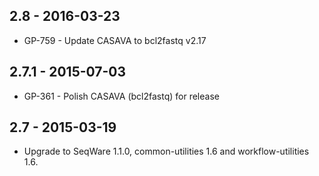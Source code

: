 ## 2.8 - 2016-03-23
- GP-759 - Update CASAVA to bcl2fastq v2.17

## 2.7.1 - 2015-07-03
- GP-361 - Polish CASAVA (bcl2fastq) for release

## 2.7 - 2015-03-19
- Upgrade to SeqWare 1.1.0, common-utilities 1.6 and workflow-utilities 1.6.
